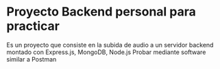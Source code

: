# Proyecto Backend personal para practicar
Es un proyecto que consiste en la subida de audio a un servidor backend montado con Express.js, MongoDB, Node.js
Probar mediante software similar a Postman

